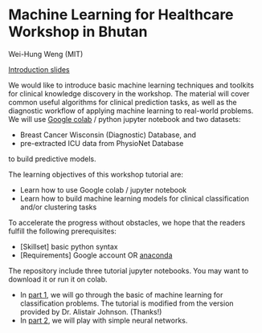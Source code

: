 # Machine Learning for Healthcare Workshop in Bhutan

Wei-Hung Weng (MIT)

[Introduction slides](https://github.com/ckbjimmy/2019_bt/blob/master/20191029_bt_ws.pdf)

We would like to introduce basic machine learning techniques and toolkits for clinical knowledge discovery in the workshop.
The material will cover common useful algorithms for clinical prediction tasks, as well as the diagnostic workflow of applying machine learning to real-world problems. 
We will use [Google colab](https://colab.research.google.com/) / python jupyter notebook and two datasets:

- Breast Cancer Wisconsin (Diagnostic) Database, and 
- pre-extracted ICU data from PhysioNet Database
  
to build predictive models.

The learning objectives of this workshop tutorial are:

- Learn how to use Google colab / jupyter notebook
- Learn how to build machine learning models for clinical classification and/or clustering tasks

To accelerate the progress without obstacles, we hope that the readers fulfill the following prerequisites:

- [Skillset] basic python syntax
- [Requirements] Google account OR [anaconda](https://anaconda.org/anaconda/python)

The repository include three tutorial jupyter notebooks.
You may want to download it or run it on colab.

- In [part 1](https://github.com/ckbjimmy/2019_bt/blob/master/nb1_classification.ipynb), we will go through the basic of machine learning for classification problems. The tutorial is modified from the version provided by Dr. Alistair Johnson. (Thanks!)
- In [part 2](https://github.com/ckbjimmy/2019_bt/blob/master/nb2_nn.ipynb), we will play with simple neural networks.
